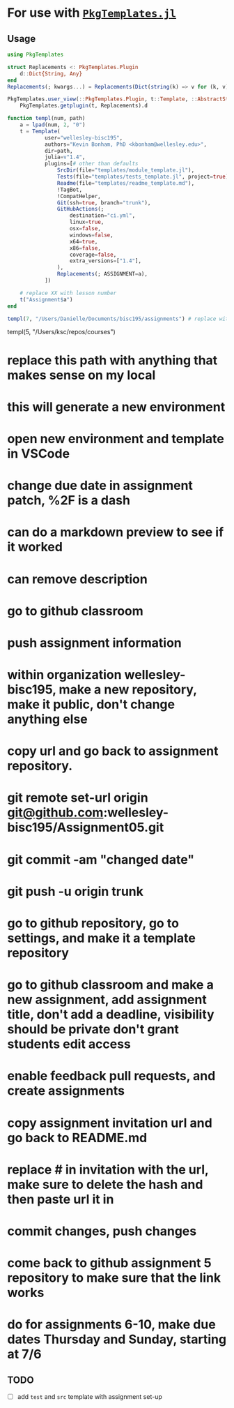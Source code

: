 # For use with [`PkgTemplates.jl`][pkgtemplates]

## Usage

```julia
using PkgTemplates

struct Replacements <: PkgTemplates.Plugin
    d::Dict{String, Any}
end
Replacements(; kwargs...) = Replacements(Dict(string(k) => v for (k, v) in pairs(kwargs)))

PkgTemplates.user_view(::PkgTemplates.Plugin, t::Template, ::AbstractString) =
    PkgTemplates.getplugin(t, Replacements).d

function templ(num, path)
    a = lpad(num, 2, "0")
    t = Template(
            user="wellesley-bisc195",
            authors="Kevin Bonham, PhD <kbonham@wellesley.edu>",
            dir=path,
            julia=v"1.4",
            plugins=[# other than defaults
                SrcDir(file="templates/module_template.jl"),
                Tests(file="templates/tests_template.jl", project=true),
                Readme(file="templates/readme_template.md"),
                !TagBot,
                !CompatHelper,
                Git(ssh=true, branch="trunk"),
                GitHubActions(;
                    destination="ci.yml",
                    linux=true,
                    osx=false,
                    windows=false,
                    x64=true,
                    x86=false,
                    coverage=false,
                    extra_versions=["1.4"],
                ),
                Replacements(; ASSIGNMENT=a),
            ])

    # replace XX with lesson number
    t("Assignment$a")
end

templ(7, "/Users/Danielle/Documents/bisc195/assignments") # replace with assignment number, correct path
```
templ(5, "/Users/ksc/repos/courses")
# replace this path with anything that makes sense on my local

# this will generate a new environment
# open new environment and template in VSCode
# change due date in assignment patch, %2F is a dash
# can do a markdown preview to see if it worked
# can remove description
# go to github classroom
# push assignment information 
# within organization wellesley-bisc195, make a new repository, make it public, don't change anything else
# copy url and go back to assignment repository. 
# git remote set-url origin git@github.com:wellesley-bisc195/Assignment05.git
# git commit -am "changed date"
# git push -u origin trunk
# go to github repository, go to settings, and make it a template repository
# go to github classroom and make a new assignment, add assignment title, don't add a deadline, visibility should be private don't grant students edit access
# enable feedback pull requests, and create assignments
# copy assignment invitation url and go back to README.md
# replace # in invitation with the url, make sure to delete the hash and then paste url it in
# commit changes, push changes
# come back to github assignment 5 repository to make sure that the link works
# do for assignments 6-10, make due dates Thursday and Sunday, starting at 7/6

## TODO

- [ ] add `test` and `src` template with assignment set-up

[pkgtemplates]: https://invenia.github.io/PkgTemplates.jl/dev/user/#PkgTemplates.GitHubActions
